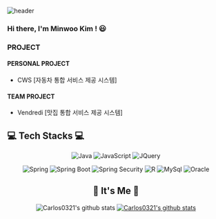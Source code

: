 ![header](https://capsule-render.vercel.app/api?type=waving&color=FFA500&height=200&descAlign=50&fontAlign=50&section=header&text=MinWoo%20Kim&fontSize=65&fontColor=2E2E2E&animation=twinkling)  


### Hi there, I'm Minwoo Kim ! 😃
 
 ### PROJECT
 #### PERSONAL PROJECT
 * CWS [자동차 통합 서비스 제공 시스템]
 #### TEAM PROJECT  
 * Vendredi [맛집 통합 서비스 제공 시스템] 
  
## 💻 Tech Stacks 💻
<div align="center">
<p align="center"><Tech i've used least one </p>

<img alt ="Java" src="http://img.shields.io/badge/Java-007396?style=for-the-badge&logo=Java&logoColor=white"/> <img alt ="JavaScript"  src="https://img.shields.io/badge/JavaScript-F7DF1E.svg?style=for-the-badge&logo=JavaScript&logoColor=white"/>   <img alt ="JQuery" src="https://img.shields.io/badge/JQuery-0769AD?style=for-the-badge&logo=JQuery&logoColor=white"/> 
 
 
 
 <img alt ="Spring" src="https://img.shields.io/badge/Spring-6DB33F?style=for-the-badge&logo=Spring&logoColor=white"/> 
  <img alt ="Spring Boot" src="https://img.shields.io/badge/Spring Boot-6DB33F.svg?style=for-the-badge&logo=Spring Boot&logoColor=white"/> <img alt ="Spring Security" src="https://img.shields.io/badge/Spring Security-6DB33F.svg?style=for-the-badge&logo=Spring Security&logoColor=white"/> 
   <img alt ="R" src="https://img.shields.io/badge/R-23276DC3.svg?style=for-the-badge&logo=R&logoColor=white"/> 
 
 
 <img alt ="MySql" src="https://img.shields.io/badge/Mysql-2300f.svg?style=for-the-badge&logo=Mysql&logoColor=white"/> 
 <img alt ="Oracle" src="https://img.shields.io/badge/Oracle-F80000.svg?style=for-the-badge&logo=Oracle&logoColor=white"/> 

## 🌹 It's Me 🌹
![Carlos0321's github stats](https://github-readme-stats.vercel.app/api?username=Carlos0321&show_icons=true&theme=radical)
[![Carlos0321's github stats](https://github-readme-stats.vercel.app/api/top-langs/?username=Carlos0321&show_icons=true&hide_border=true&title_color=004386&icon_color=004386&layout=compact)](https://github.com/Carlos0321)
 </div>
